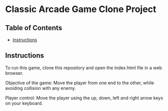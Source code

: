 # Classic Arcade Game Clone Project

## Table of Contents

- [Instructions](#instructions)

## Instructions
To run this game, clone this repository and open the index.html file in a web browser.

Objective of the game:
Move the player from one end to the other, while avoiding collision with any enemy.

Player control:
Move the player using the up, down, left and right arrow keys on your keyboard.
